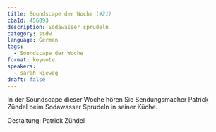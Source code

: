 ```yaml
---
title: Soundscape der Woche (#21)
cbaId: 456893
description: Sodawasser sprudeln
category: ssdw
language: German
tags:
  - Soundscape der Woche
format: keynote
speakers:
  - sarah_kieweg
draft: false
---
```

In der Soundscape dieser Woche hören Sie Sendungsmacher Patrick Zündel beim Sodawasser Sprudeln in seiner Küche.

Gestaltung: Patrick Zündel
